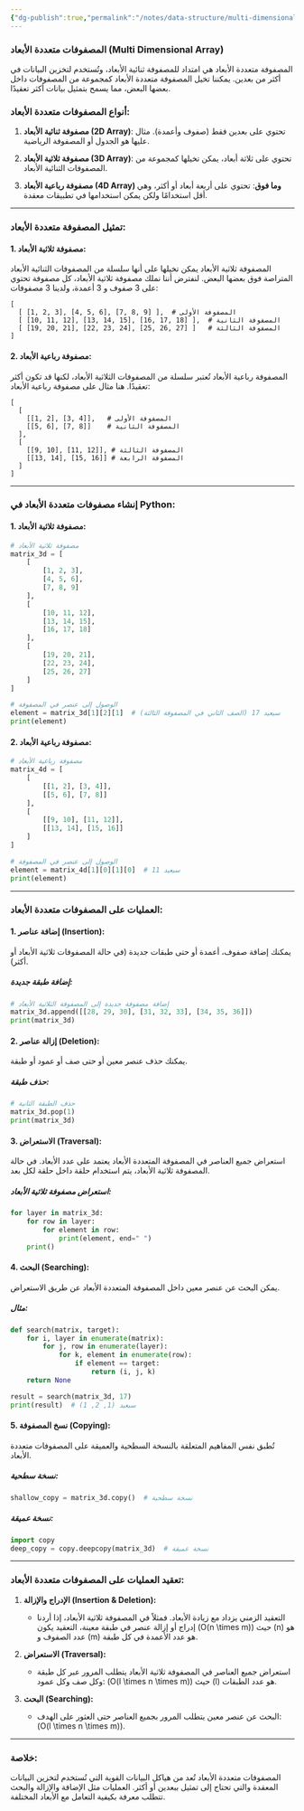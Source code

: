 ```yaml
---
{"dg-publish":true,"permalink":"/notes/data-structure/multi-dimensional-array/"}
---
```


### **المصفوفات متعددة الأبعاد (Multi Dimensional Array)**

المصفوفة متعددة الأبعاد هي امتداد للمصفوفة ثنائية الأبعاد، وتُستخدم لتخزين البيانات في أكثر من بعدين. يمكننا تخيل المصفوفة متعددة الأبعاد كمجموعة من المصفوفات داخل بعضها البعض، مما يسمح بتمثيل بيانات أكثر تعقيدًا.

### **أنواع المصفوفات متعددة الأبعاد:**

1. **مصفوفة ثنائية الأبعاد (2D Array)**:
   تحتوي على بعدين فقط (صفوف وأعمدة). مثال عليها هو الجدول أو المصفوفة الرياضية.

2. **مصفوفة ثلاثية الأبعاد (3D Array)**:
   تحتوي على ثلاثة أبعاد، يمكن تخيلها كمجموعة من المصفوفات الثنائية الأبعاد.

3. **مصفوفة رباعية الأبعاد (4D Array) وما فوق**:
   تحتوي على أربعة أبعاد أو أكثر، وهي أقل استخدامًا ولكن يمكن استخدامها في تطبيقات معقدة.

---

### **تمثيل المصفوفة متعددة الأبعاد:**

#### **1. مصفوفة ثلاثية الأبعاد:**

المصفوفة ثلاثية الأبعاد يمكن تخيلها على أنها سلسلة من المصفوفات الثنائية الأبعاد المتراصة فوق بعضها البعض. لنفترض أننا نملك مصفوفة ثلاثية الأبعاد، كل مصفوفة تحتوي على 3 صفوف و 3 أعمدة، ولدينا 3 مصفوفات:

```
[
  [ [1, 2, 3], [4, 5, 6], [7, 8, 9] ],  # المصفوفة الأولى
  [ [10, 11, 12], [13, 14, 15], [16, 17, 18] ],  # المصفوفة الثانية
  [ [19, 20, 21], [22, 23, 24], [25, 26, 27] ]   # المصفوفة الثالثة
]
```

#### **2. مصفوفة رباعية الأبعاد:**

المصفوفة رباعية الأبعاد تُعتبر سلسلة من المصفوفات الثلاثية الأبعاد، لكنها قد تكون أكثر تعقيدًا. هنا مثال على مصفوفة رباعية الأبعاد:

```
[
  [
    [[1, 2], [3, 4]],   # المصفوفة الأولى
    [[5, 6], [7, 8]]    # المصفوفة الثانية
  ],
  [
    [[9, 10], [11, 12]], # المصفوفة الثالثة
    [[13, 14], [15, 16]] # المصفوفة الرابعة
  ]
]
```

---

### **إنشاء مصفوفات متعددة الأبعاد في Python:**

#### **1. مصفوفة ثلاثية الأبعاد:**
```python
# مصفوفة ثلاثية الأبعاد
matrix_3d = [
    [
        [1, 2, 3], 
        [4, 5, 6], 
        [7, 8, 9]
    ],
    [
        [10, 11, 12], 
        [13, 14, 15], 
        [16, 17, 18]
    ],
    [
        [19, 20, 21], 
        [22, 23, 24], 
        [25, 26, 27]
    ]
]

# الوصول إلى عنصر في المصفوفة
element = matrix_3d[1][2][1]  # سيعيد 17 (الصف الثاني في المصفوفة الثالثة)
print(element)
```

#### **2. مصفوفة رباعية الأبعاد:**
```python
# مصفوفة رباعية الأبعاد
matrix_4d = [
    [
        [[1, 2], [3, 4]],
        [[5, 6], [7, 8]]
    ],
    [
        [[9, 10], [11, 12]],
        [[13, 14], [15, 16]]
    ]
]

# الوصول إلى عنصر في المصفوفة
element = matrix_4d[1][0][1][0]  # سيعيد 11
print(element)
```

---

### **العمليات على المصفوفات متعددة الأبعاد:**

#### 1. **إضافة عناصر (Insertion):**
يمكنك إضافة صفوف، أعمدة أو حتى طبقات جديدة (في حالة المصفوفات ثلاثية الأبعاد أو أكثر).

##### إضافة طبقة جديدة:
```python
# إضافة مصفوفة جديدة إلى المصفوفة الثلاثية الأبعاد
matrix_3d.append([[28, 29, 30], [31, 32, 33], [34, 35, 36]])
print(matrix_3d)
```

#### 2. **إزالة عناصر (Deletion):**
يمكنك حذف عنصر معين أو حتى صف أو عمود أو طبقة.

##### حذف طبقة:
```python
# حذف الطبقة الثانية
matrix_3d.pop(1)
print(matrix_3d)
```

#### 3. **الاستعراض (Traversal):**
استعراض جميع العناصر في المصفوفة المتعددة الأبعاد يعتمد على عدد الأبعاد. في حالة المصفوفة ثلاثية الأبعاد، يتم استخدام حلقة داخل حلقة لكل بعد.

##### استعراض مصفوفة ثلاثية الأبعاد:
```python
for layer in matrix_3d:
    for row in layer:
        for element in row:
            print(element, end=" ")
    print()
```

#### 4. **البحث (Searching):**
يمكن البحث عن عنصر معين داخل المصفوفة المتعددة الأبعاد عن طريق الاستعراض.

##### مثال:
```python
def search(matrix, target):
    for i, layer in enumerate(matrix):
        for j, row in enumerate(layer):
            for k, element in enumerate(row):
                if element == target:
                    return (i, j, k)
    return None

result = search(matrix_3d, 17)
print(result)  # سيعيد (1, 2, 1)
```

#### 5. **نسخ المصفوفة (Copying):**
تُطبق نفس المفاهيم المتعلقة بالنسخة السطحية والعميقة على المصفوفات متعددة الأبعاد.

##### نسخة سطحية:
```python
shallow_copy = matrix_3d.copy()  # نسخة سطحية
```

##### نسخة عميقة:
```python
import copy
deep_copy = copy.deepcopy(matrix_3d)  # نسخة عميقة
```

---

### **تعقيد العمليات على المصفوفات متعددة الأبعاد:**

1. **الإدراج والإزالة (Insertion & Deletion):**
   - التعقيد الزمني يزداد مع زيادة الأبعاد. فمثلاً في المصفوفة ثلاثية الأبعاد، إذا أردنا إدراج أو إزالة عنصر في طبقة معينة، التعقيد يكون \(O(n \times m)\) حيث \(n\) هو عدد الصفوف و \(m\) هو عدد الأعمدة في كل طبقة.

2. **الاستعراض (Traversal):**
   - استعراض جميع العناصر في المصفوفة ثلاثية الأبعاد يتطلب المرور عبر كل طبقة وكل صف وكل عمود: \(O(l \times n \times m)\) حيث \(l\) هو عدد الطبقات.

3. **البحث (Searching):**
   - البحث عن عنصر معين يتطلب المرور بجميع العناصر حتى العثور على الهدف: \(O(l \times n \times m)\).

---

### **خلاصة:**

المصفوفات متعددة الأبعاد تُعد من هياكل البيانات القوية التي تُستخدم لتخزين البيانات المعقدة والتي تحتاج إلى تمثيل ببعدين أو أكثر. العمليات مثل الإضافة والإزالة والبحث تتطلب معرفة بكيفية التعامل مع الأبعاد المختلفة.